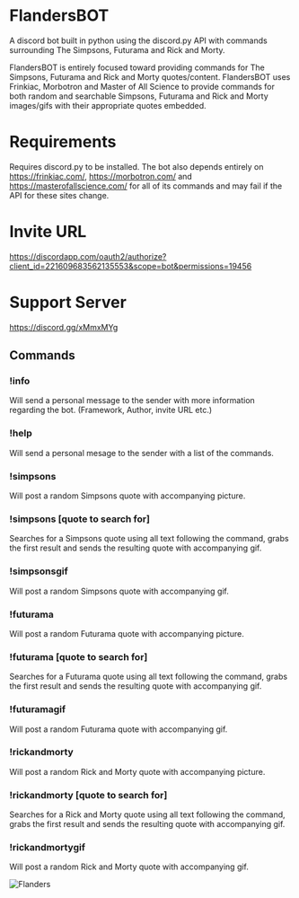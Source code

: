 # FlandersBOT
A discord bot built in python using the discord.py API with commands surrounding The Simpsons, Futurama and Rick and Morty.

FlandersBOT is entirely focused toward providing commands for The Simpsons, Futurama and Rick and Morty quotes/content. FlandersBOT uses Frinkiac, Morbotron and Master of All Science to provide commands for both random and searchable Simpsons, Futurama and Rick and Morty images/gifs with their appropriate quotes embedded.

# Requirements
Requires discord.py to be installed.
The bot also depends entirely on https://frinkiac.com/, https://morbotron.com/ and https://masterofallscience.com/ for all of its commands and may fail if the API for these sites change.

# Invite URL
https://discordapp.com/oauth2/authorize?client_id=221609683562135553&scope=bot&permissions=19456

# Support Server
https://discord.gg/xMmxMYg

## Commands
### !info

Will send a personal message to the sender with more information regarding the bot. (Framework, Author, invite URL etc.)

### !help

Will send a personal mesage to the sender with a list of the commands.

### !simpsons

Will post a random Simpsons quote with accompanying picture.

### !simpsons [quote to search for]

Searches for a Simpsons quote using all text following the command, grabs the first result and sends the resulting quote with accompanying gif.

### !simpsonsgif

Will post a random Simpsons quote with accompanying gif.

### !futurama

Will post a random Futurama quote with accompanying picture.

### !futurama [quote to search for]

Searches for a Futurama quote using all text following the command, grabs the first result and sends the resulting quote with accompanying gif.

### !futuramagif

Will post a random Futurama quote with accompanying gif.

### !rickandmorty

Will post a random Rick and Morty quote with accompanying picture.

### !rickandmorty [quote to search for]

Searches for a Rick and Morty quote using all text following the command, grabs the first result and sends the resulting quote with accompanying gif.

### !rickandmortygif

Will post a random Rick and Morty quote with accompanying gif.

![Flanders](https://MitchellAW.github.io/images/flanders.png)
